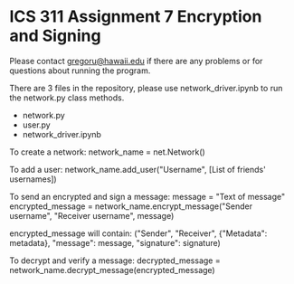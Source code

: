 # ICS 311 Assignment 7 Encryption and Signing

Please contact gregoru@hawaii.edu if there are any problems or for questions about running the program.

There are 3 files in the repository, please use network_driver.ipynb to run the network.py class methods.
* network.py
* user.py
* network_driver.ipynb

To create a network:
network_name = net.Network()

To add a user:
network_name.add_user("Username", [List of friends' usernames])

To send an encrypted and sign a message:
message = "Text of message"
encrypted_message = network_name.encrypt_message("Sender username", "Receiver username", message)

encrypted_message will contain:
("Sender", "Receiver", {"Metadata": metadata}, "message": message, "signature": signature)

To decrypt and verify a message:
decrypted_message = network_name.decrypt_message(encrypted_message)
